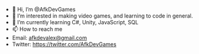 - 👋 Hi, I’m @AfkDevGames
- 👀 I’m interested in making video games, and learning to code in general. 
- 🌱 I’m currently learning C#, Unity, JavaScript, SQL
- 📫 How to reach me 
- Email: afkdevalex@gmail.com
- Twitter: https://twitter.com/AfkDevGames

<!---
AfkDevGames/AfkDevGames is a ✨ special ✨ repository because its `README.md` (this file) appears on your GitHub profile.
You can click the Preview link to take a look at your changes.
--->
